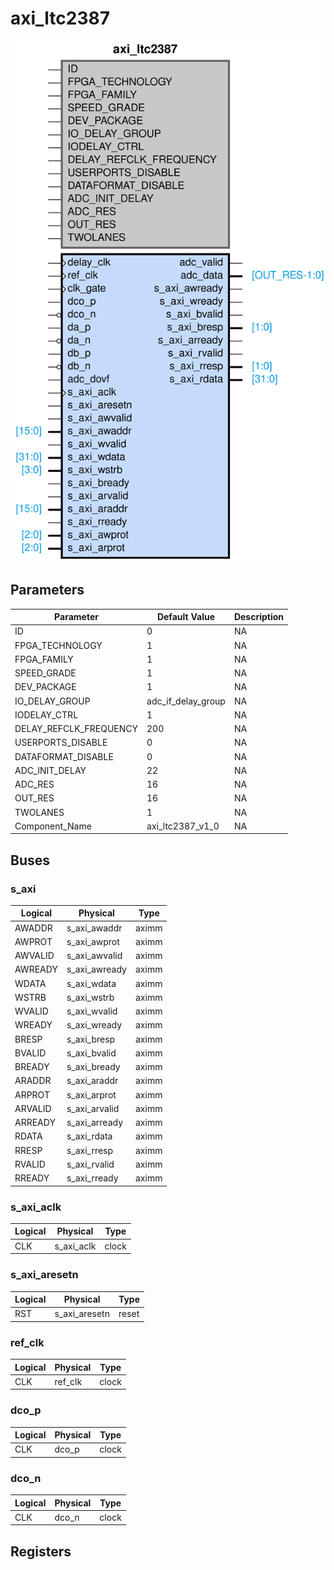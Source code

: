 # axi_ltc2387

<center>

![axi_ltc2387](axi_ltc2387-axi_ltc2387.svg)

</center>

## Parameters

| Parameter | Default Value | Description |
| --------- | ------------- | ----------- |
| ID | 0 | NA |
| FPGA_TECHNOLOGY | 1 | NA |
| FPGA_FAMILY | 1 | NA |
| SPEED_GRADE | 1 | NA |
| DEV_PACKAGE | 1 | NA |
| IO_DELAY_GROUP | adc_if_delay_group | NA |
| IODELAY_CTRL | 1 | NA |
| DELAY_REFCLK_FREQUENCY | 200 | NA |
| USERPORTS_DISABLE | 0 | NA |
| DATAFORMAT_DISABLE | 0 | NA |
| ADC_INIT_DELAY | 22 | NA |
| ADC_RES | 16 | NA |
| OUT_RES | 16 | NA |
| TWOLANES | 1 | NA |
| Component_Name | axi_ltc2387_v1_0 | NA |


## Buses


### s_axi
| Logical | Physical | Type |
| ------- | -------- | ---- |
| AWADDR | s_axi_awaddr | aximm |
| AWPROT | s_axi_awprot | aximm |
| AWVALID | s_axi_awvalid | aximm |
| AWREADY | s_axi_awready | aximm |
| WDATA | s_axi_wdata | aximm |
| WSTRB | s_axi_wstrb | aximm |
| WVALID | s_axi_wvalid | aximm |
| WREADY | s_axi_wready | aximm |
| BRESP | s_axi_bresp | aximm |
| BVALID | s_axi_bvalid | aximm |
| BREADY | s_axi_bready | aximm |
| ARADDR | s_axi_araddr | aximm |
| ARPROT | s_axi_arprot | aximm |
| ARVALID | s_axi_arvalid | aximm |
| ARREADY | s_axi_arready | aximm |
| RDATA | s_axi_rdata | aximm |
| RRESP | s_axi_rresp | aximm |
| RVALID | s_axi_rvalid | aximm |
| RREADY | s_axi_rready | aximm |



### s_axi_aclk
| Logical | Physical | Type |
| ------- | -------- | ---- |
| CLK | s_axi_aclk | clock |



### s_axi_aresetn
| Logical | Physical | Type |
| ------- | -------- | ---- |
| RST | s_axi_aresetn | reset |



### ref_clk
| Logical | Physical | Type |
| ------- | -------- | ---- |
| CLK | ref_clk | clock |



### dco_p
| Logical | Physical | Type |
| ------- | -------- | ---- |
| CLK | dco_p | clock |



### dco_n
| Logical | Physical | Type |
| ------- | -------- | ---- |
| CLK | dco_n | clock |




## Registers